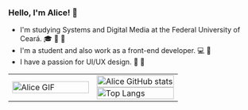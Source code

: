 
### Hello, I'm Alice! :dizzy:
- I'm studying Systems and Digital Media at the Federal University of Ceará. :mortar_board: :cherry_blossom: :purple_heart:
- I'm a student and also work as a front-end developer. :computer: :rabbit:
- I have a passion for UI/UX design. :purple_heart: :unicorn:
<table>
  <tr>
    <td style="width: 50%;">
      <img src="https://github.com/user-attachments/assets/e0af168e-c43e-459b-8ae0-db7c5f38d863" alt="Alice GIF" width="100%" />
    </td>
    <td style="width: 50%; vertical-align: top;">
      <img src="https://github-readme-stats.vercel.app/api?username=Alicefortes&show_icons=true&theme=midnight-purple" alt="Alice GitHub stats" width="100%" />
      <br/>
      <a href="https://github.com/Alicefortes/github-readme-stats">
        <img src="https://github-readme-stats.vercel.app/api/top-langs/?username=Alicefortes&layout=donut&theme=midnight-purple" alt="Top Langs" width="100%" />
      </a>
    </td>
  </tr>
</table>


